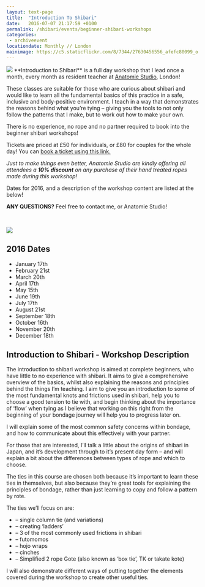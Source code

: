 ```yaml
---
layout: text-page
title:  "Introduction To Shibari"
date:   2016-07-07 21:17:59 +0100
permalink: /shibari/events/beginner-shibari-workshops
categories:
 - archiveevent
locationdate: Monthly // London
mainimage: https://c5.staticflickr.com/8/7344/27630456556_afefc80099_o.jpg
---
```


<img src="https://c5.staticflickr.com/8/7344/27630456556_afefc80099_o.jpg" class="text-image-left" />
**Introduction to Shibari** is a full day workshop that I lead once a month, every month as resident teacher at <a href="http://anatomiestudio.com" target="blank">Anatomie Studio</a>, London!

These classes are suitable for those who are curious about shibari and would like to learn all the fundamental basics of this practice in a safe, inclusive and body-positive environment.  I teach in a way that demonstrates the reasons behind what you’re tying – giving you the tools to not only follow the patterns that I make, but to work out how to make your own.

There is no experience, no rope and no partner required to book into the beginner shibari workshops!

Tickets are priced at £50 for individuals, or £80 for couples for the whole day! You can <a href="https://www.tickettailor.com/checkout/view-event/id/36315/chk/c632" target="blank">book a ticket using this link.</a>

*Just to make things even better, Anatomie Studio are kindly offering all attendees a* ***10% discount*** *on any purchase of their hand treated ropes made during this workshop!*

Dates for 2016, and a description of the workshop content are listed at the below!

**ANY QUESTIONS?** Feel free to contact me, or Anatomie Studio!

&nbsp;

<img src="{{site.baseurl}}/img/shibari/events/gestalta-bishop-introtoshibari.jpg" class="text-image-right" />

<h2 class="information-text-h2">2016 Dates</h2>
<ul class="information-list">
<li>January 17th</li>
<li>February 21st</li>
<li>March 20th</li>
<li>April 17th</li>
<li>May 15th</li>
<li>June 19th</li>
<li>July 17th</li>
<li>August 21st</li>
<li>September 18th</li>
<li>October 16th</li>
<li>November 20th</li>
<li>December 18th</li>
</ul>

<h2 class="information-text-h2">Introduction to Shibari - Workshop Description</h2>

The introduction to shibari workshop is aimed at complete beginners, who have little to no experience with shibari.  It aims to give a comprehensive overview of the basics, whilst also explaining the reasons and principles behind the things I’m teaching.  I aim to give you an introduction to some of the most fundamental knots and frictions used in shibari, help you to choose a good tension to tie with, and begin thinking about the importance of ‘flow’ when tying as I believe that working on this right from the beginning of your bondage journey will help you to progress later on.

I will explain some of the most common safety concerns within bondage, and how to communicate about this effectively with your partner.

For those that are interested, I’ll talk a little about the origins of shibari in Japan, and it’s development through to it’s present day form – and will explain a bit about the differences between types of rope and which to choose.

The ties in this course are chosen both because it’s important to learn these ties in themselves, but also because they’re great tools for explaining the principles of bondage, rather than just learning to copy and follow a pattern by rote.

The ties we’ll focus on are:
<ul class="information-list">
<li> – single column tie (and variations)</li>
<li> – creating ‘ladders’</li>
<li> – 3 of the most commonly used frictions in shibari</li>
<li> – futomomos</li>
<li> – hojo wraps</li>
<li> – cinches</li>
<li> – Simplified 2 rope Gote (also known as ‘box tie’, TK or takate kote)</li>
</ul>
I will also demonstrate different ways of putting together the elements covered during the workshop to create other useful ties.
